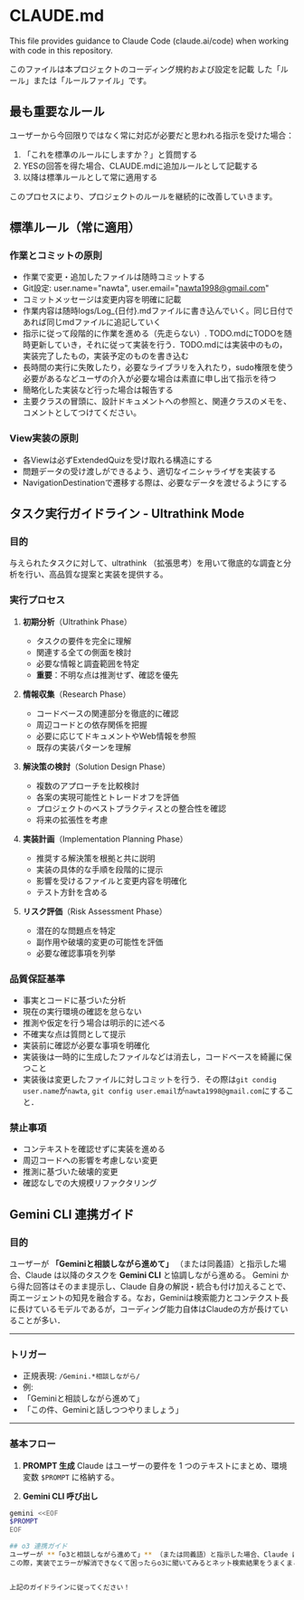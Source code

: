 # CLAUDE.md

This file provides guidance to Claude Code (claude.ai/code) when working with code in this repository.




このファイルは本プロジェクトのコーディング規約および設定を記載 した「ルール」または「ルールファイル」です。


## 最も重要なルール

ユーザーから今回限りではなく常に対応が必要だと思われる指示を受けた場合：

1.  「これを標準のルールにしますか？」と質問する
2.  YESの回答を得た場合、CLAUDE.mdに追加ルールとして記載する
3.  以降は標準ルールとして常に適用する

このプロセスにより、プロジェクトのルールを継続的に改善していきます。

## 標準ルール（常に適用）

### 作業とコミットの原則
- 作業で変更・追加したファイルは随時コミットする
- Git設定: user.name="nawta", user.email="nawta1998@gmail.com"
- コミットメッセージは変更内容を明確に記載
- 作業内容は随時logs/Log_{日付}.mdファイルに書き込んでいく。同じ日付であれば同じmdファイルに追記していく
- 指示に従って段階的に作業を進める（先走らない）. TODO.mdにTODOを随時更新していき，それに従って実装を行う．TODO.mdには実装中のもの，実装完了したもの，実装予定のものを書き込む
- 長時間の実行に失敗したり，必要なライブラリを入れたり，sudo権限を使う必要があるなどユーザの介入が必要な場合は素直に申し出て指示を待つ
- 簡略化した実装など行った場合は報告する
- 主要クラスの冒頭に、設計ドキュメントへの参照と、関連クラスのメモを、コメントとしてつけてください。

### View実装の原則
- 各Viewは必ずExtendedQuizを受け取れる構造にする
- 問題データの受け渡しができるよう、適切なイニシャライザを実装する
- NavigationDestinationで遷移する際は、必要なデータを渡せるようにする

## タスク実行ガイドライン - Ultrathink Mode

### 目的
与えられたタスクに対して、ultrathink （拡張思考）を用いて徹底的な調査と分析を行い、高品質な提案と実装を提供する。

### 実行プロセス

1. **初期分析**（Ultrathink Phase）
   - タスクの要件を完全に理解
   - 関連する全ての側面を検討
   - 必要な情報と調査範囲を特定
   - **重要**：不明な点は推測せず、確認を優先

2. **情報収集**（Research Phase）
   - コードベースの関連部分を徹底的に確認
   - 周辺コードとの依存関係を把握
   - 必要に応じてドキュメントやWeb情報を参照
   - 既存の実装パターンを理解

3. **解決策の検討**（Solution Design Phase）
   - 複数のアプローチを比較検討
   - 各案の実現可能性とトレードオフを評価
   - プロジェクトのベストプラクティスとの整合性を確認
   - 将来の拡張性を考慮

4. **実装計画**（Implementation Planning Phase）
   - 推奨する解決策を根拠と共に説明
   - 実装の具体的な手順を段階的に提示
   - 影響を受けるファイルと変更内容を明確化
   - テスト方針を含める

5. **リスク評価**（Risk Assessment Phase）
   - 潜在的な問題点を特定
   - 副作用や破壊的変更の可能性を評価
   - 必要な確認事項を列挙
  

### 品質保証基準
- 事実とコードに基づいた分析
- 現在の実行環境の確認を怠らない
- 推測や仮定を行う場合は明示的に述べる
- 不確実な点は質問として提示
- 実装前に確認が必要な事項を明確化
- 実装後は一時的に生成したファイルなどは消去し，コードベースを綺麗に保つこと
- 実装後は変更したファイルに対しコミットを行う．その際は`git condig user.name`が`nawta`, `git config user.email`が`nawta1998@gmail.com`にすること．

### 禁止事項
- コンテキストを確認せずに実装を進める
- 周辺コードへの影響を考慮しない変更
- 推測に基づいた破壊的変更
- 確認なしでの大規模リファクタリング


## Gemini CLI 連携ガイド

### 目的
ユーザーが **「Geminiと相談しながら進めて」** （または同義語）と指示した場合、Claude は以降のタスクを **Gemini CLI** と協調しながら進める。
Gemini から得た回答はそのまま提示し、Claude 自身の解説・統合も付け加えることで、両エージェントの知見を融合する。なお，Geminiは検索能力とコンテクスト長に長けているモデルであるが，コーディング能力自体はClaudeの方が長けていることが多い．

---

### トリガー
- 正規表現: `/Gemini.*相談しながら/`
- 例:
- 「Geminiと相談しながら進めて」
- 「この件、Geminiと話しつつやりましょう」

---

### 基本フロー
1. **PROMPT 生成**
Claude はユーザーの要件を 1 つのテキストにまとめ、環境変数 `$PROMPT` に格納する。

2. **Gemini CLI 呼び出し**
```bash
gemini <<EOF
$PROMPT
EOF

## o3 連携ガイド
ユーザーが **「o3と相談しながら進めて」** （または同義語）と指示した場合、Claude は以降のタスクを **ChatGPT o3** と協調しながら進める。
この際，実装でエラーが解消できなくて困ったらo3に聞いてみるとネット検索結果をうまくまとめて返してくれることが多い．


上記のガイドラインに従ってください！

